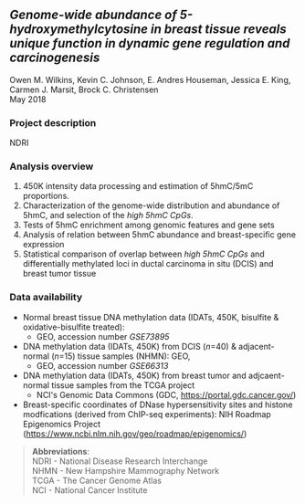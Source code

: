 ## *Genome-wide abundance of 5-hydroxymethylcytosine in breast tissue reveals unique function in dynamic gene regulation and carcinogenesis*

Owen M. Wilkins, Kevin C. Johnson, E. Andres Houseman, Jessica E. King, Carmen J. Marsit, Brock C. Christensen <br />
May 2018

### Project description

NDRI

### Analysis overview

1. 450K intensity data processing and estimation of 5hmC/5mC proportions.
2. Characterization of the genome-wide distribution and abundance of 5hmC, and selection of the *high 5hmC CpGs*.
3. Tests of 5hmC enrichment among genomic features and gene sets
4. Analysis of relation between 5hmC abundance and breast-specific gene expression
5. Statistical comparison of overlap between *high 5hmC CpGs* and differentially methylated loci in ductal carcinoma in situ (DCIS) and breast tumor tissue

### Data availability

* Normal breast tissue DNA methylation data (IDATs, 450K, bisulfite & oxidative-bisulfite treated): <br />
    - GEO, accession number *GSE73895*
* DNA methylation data (IDATs, 450K) from DCIS (*n*=40) & adjacent-normal (*n*=15) tissue samples (NHMN): GEO,
    - GEO, accession number *GSE66313*
* DNA methylation data (IDATs, 450K) from breast tumor and adjcaent-normal tissue samples from the TCGA project
    - NCI's Genomic Data Commons (GDC, https://portal.gdc.cancer.gov/)
* Breast-specific coordinates of DNase hypersensitivity sites and histone modfications (derived from ChIP-seq experiments): NIH Roadmap Epigenomics Project (https://www.ncbi.nlm.nih.gov/geo/roadmap/epigenomics/)

> **Abbreviations**:  <br />
> NDRI - National Disease Research Interchange <br />
> NHMN - New Hampshire Mammography Network <br />
> TCGA - The Cancer Genome Atlas <br />
> NCI - National Cancer Institute <br />

